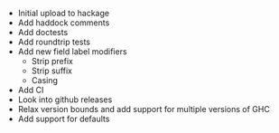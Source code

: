 - Initial upload to hackage
- Add haddock comments 
- Add doctests
- Add roundtrip tests
- Add new field label modifiers
    - Strip prefix
    - Strip suffix
    - Casing
- Add CI
- Look into github releases
- Relax version bounds and add support for multiple versions of GHC
- Add support for defaults
